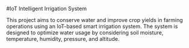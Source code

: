 #IoT Intelligent Irrigation System

This project aims to conserve water and improve crop yields in farming operations using an IoT-based smart irrigation system. The system is designed to optimize water usage by considering soil moisture, temperature, humidity, pressure, and altitude.
